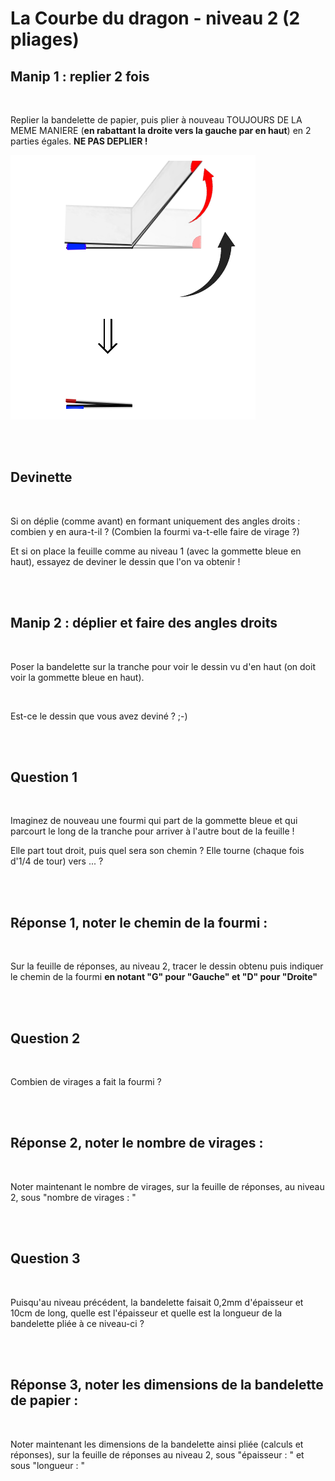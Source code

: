 # La Courbe du dragon - niveau 2 (2 pliages)

## Manip 1 : replier 2 fois

<br>

Replier la bandelette de papier, puis plier à nouveau TOUJOURS DE LA MEME MANIERE (**en rabattant la droite vers la gauche par en haut**) en 2 parties égales. **NE PAS DEPLIER !**

![Etape2](img/step2.png) 

<br><br>

## Devinette

<br>

Si on déplie (comme avant) en formant uniquement des angles droits : combien y en aura-t-il ? (Combien la fourmi va-t-elle faire de virage ?)

Et si on place la feuille comme au niveau 1 (avec la gommette bleue en haut), essayez de deviner le dessin que l'on va obtenir !

<br><br>

## Manip 2 : déplier et faire des angles droits

<br>

Poser la bandelette sur la tranche pour voir le dessin vu d'en haut (on doit voir la gommette bleue en haut).

<br>

Est-ce le dessin que vous avez deviné ? ;-)

<br><br>

## Question 1

<br>

Imaginez de nouveau une fourmi qui part de la gommette bleue et qui parcourt le long de la tranche pour arriver à l'autre bout de la feuille !

Elle part tout droit, puis quel sera son chemin ? Elle tourne (chaque fois d'1/4 de tour) vers ... ?

<br><br>

## Réponse 1, noter le chemin de la fourmi :

<br>

Sur la feuille de réponses, au niveau 2, tracer le dessin obtenu puis indiquer le chemin de la fourmi  **en notant "G" pour "Gauche" et "D" pour "Droite"**

<br><br>

## Question 2

<br>

Combien de virages a fait la fourmi ?

<br><br>

## Réponse 2, noter le nombre de virages :

<br>

Noter maintenant le nombre de virages, sur la feuille de réponses, au niveau 2, sous "nombre de virages : "

<br><br>

## Question 3

<br>

Puisqu'au niveau précédent, la bandelette faisait 0,2mm d'épaisseur et 10cm de long, quelle est l'épaisseur et quelle est la longueur de la bandelette pliée à ce niveau-ci ?

<br><br>

## Réponse 3, noter les dimensions de la bandelette de papier :

<br>

Noter maintenant les dimensions de la bandelette ainsi pliée (calculs et réponses), sur la feuille de réponses au niveau 2, sous "épaisseur : " et sous "longueur : "